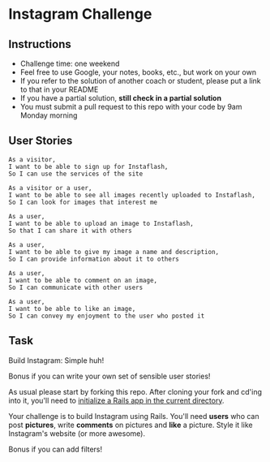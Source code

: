Instagram Challenge
===================

Instructions
-------
* Challenge time: one weekend
* Feel free to use Google, your notes, books, etc., but work on your own
* If you refer to the solution of another coach or student, please put a link to that in your README
* If you have a partial solution, **still check in a partial solution**
* You must submit a pull request to this repo with your code by 9am Monday morning

## User Stories

```
As a visitor,
I want to be able to sign up for Instaflash,
So I can use the services of the site
```

```
As a visitor or a user,
I want to be able to see all images recently uploaded to Instaflash,
So I can look for images that interest me
```

```
As a user,
I want to be able to upload an image to Instaflash,
So that I can share it with others
```

```
As a user,
I want to be able to give my image a name and description,
So I can provide information about it to others
```

```
As a user,
I want to be able to comment on an image,
So I can communicate with other users
```

```
As a user,
I want to be able to like an image,
So I can convey my enjoyment to the user who posted it
```

Task
-----

Build Instagram: Simple huh!

Bonus if you can write your own set of sensible user stories!

As usual please start by forking this repo. After cloning your fork and cd'ing into it, you'll need to [initialize a Rails app in the current directory](http://blog.jasonmeridth.com/posts/create-rails-application-in-current-directory/).

Your challenge is to build Instagram using Rails. You'll need **users** who can post **pictures**, write **comments** on pictures and **like** a picture. Style it like Instagram's website (or more awesome).

Bonus if you can add filters!
